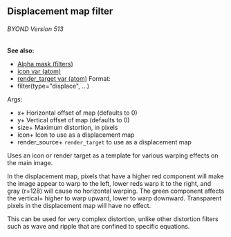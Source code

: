 ## Displacement map filter 
###### BYOND Version 513
**See also:**
+   [Alpha mask (filters)](/ref/%7Bnotes%7D/filters/alpha.md) 
+   [icon var (atom)](/ref/atom/var/icon.md) 
+   [render_target var (atom)](/ref/atom/var/render_target.md) <!-- -->
Format:
+   filter(type=\"displace\", \...)
<!-- -->
Args:
+   x+ Horizontal offset of map (defaults to 0)
+   y+ Vertical offset of map (defaults to 0)
+   size+ Maximum distortion, in pixels
+   icon+ Icon to use as a displacement map
+   render_source+ `render_target` to use as a displacement map


Uses an icon or render target as a template for various warping
effects on the main image. 

In the displacement map, pixels that
have a higher red component will make the image appear to warp to the
left, lower reds warp it to the right, and gray (r=128) will cause no
horizontal warping. The green component affects the vertical+ higher to
warp upward, lower to warp downward. Transparent pixels in the
displacement map will have no effect. 

This can be used for very
complex distortion, unlike other distortion filters such as wave and
ripple that are confined to specific equations.